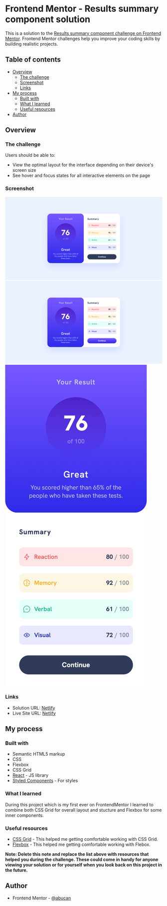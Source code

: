 # Frontend Mentor - Results summary component solution

This is a solution to the [Results summary component challenge on Frontend Mentor](https://www.frontendmentor.io/challenges/results-summary-component-CE_K6s0maV). Frontend Mentor challenges help you improve your coding skills by building realistic projects.

## Table of contents

- [Overview](#overview)
  - [The challenge](#the-challenge)
  - [Screenshot](#screenshot)
  - [Links](#links)
- [My process](#my-process)
  - [Built with](#built-with)
  - [What I learned](#what-i-learned)
  - [Useful resources](#useful-resources)
- [Author](#author)

## Overview

### The challenge

Users should be able to:

- View the optimal layout for the interface depending on their device's screen size
- See hover and focus states for all interactive elements on the page

### Screenshot

![Desktop Design](../src/assets/final-look/desktop-design.png)
![Active States](../src/assets/final-look/active-states.png)
![Mobile Design](../src/assets/final-look/mobile-design.png)

### Links

- Solution URL: [Netlify](https://marvelous-praline-b89746.netlify.app/)
- Live Site URL: [Netlify](https://marvelous-praline-b89746.netlify.app/)

## My process

### Built with

- Semantic HTML5 markup
- CSS
- Flexbox
- CSS Grid
- [React](https://reactjs.org/) - JS library
- [Styled Components](https://styled-components.com/) - For styles

### What I learned

During this project which is my first ever on FrontendMentor I learned
to combine both CSS Grid for overall layout and stucture and Flexbox
for some inner components.

### Useful resources

- [CSS Grid](https://www.youtube.com/watch?v=0xMQfnTU6oo) - This helped me getting comfortable working with CSS Grid.
- [Flexbox](https://www.youtube.com/watch?v=3YW65K6LcIA&t=9s) - This helped me getting comfortable working with Flebox.

**Note: Delete this note and replace the list above with resources that helped you during the challenge. These could come in handy for anyone viewing your solution or for yourself when you look back on this project in the future.**

## Author

- Frontend Mentor - [@abucan](https://www.frontendmentor.io/profile/abucan)
